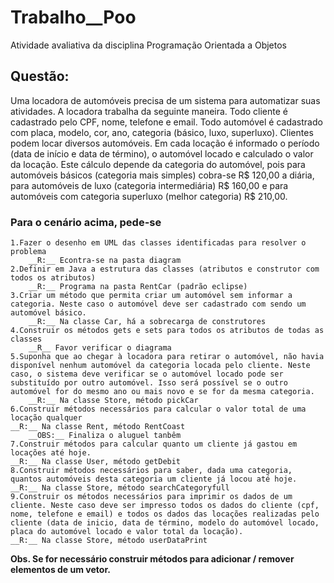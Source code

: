 # Trabalho__Poo
Atividade avaliativa da disciplina Programação Orientada a Objetos
## Questão:
Uma locadora de automóveis precisa de um sistema para automatizar suas atividades. A locadora trabalha da seguinte maneira. Todo cliente é cadastrado pelo CPF, nome, telefone e email. Todo automóvel é cadastrado com placa, modelo, cor, ano, categoria (básico, luxo, superluxo). Clientes podem locar diversos automóveis. Em cada locação é informado o período (data de início e data de término), o automóvel locado e calculado o valor da locação. Este cálculo depende da categoria do automóvel, pois para automóveis básicos (categoria mais simples) cobra-se R$ 120,00 a diária, para automóveis de luxo (categoria intermediária) R$ 160,00 e para automóveis com categoria superluxo (melhor categoria) R$ 210,00. 

### Para o cenário acima, pede-se  
    1.Fazer o desenho em UML das classes identificadas para resolver o problema  
        __R:__ Econtra-se na pasta diagram  
    2.Definir em Java a estrutura das classes (atributos e construtor com todos os atributos)  
        __R:__ Programa na pasta RentCar (padrão eclipse)  
    3.Criar um método que permita criar um automóvel sem informar a categoria. Neste caso o automóvel deve ser cadastrado com sendo um automóvel básico.  
        __R:__ Na classe Car, há a sobrecarga de construtores  
    4.Construir os métodos gets e sets para todos os atributos de todas as classes  
        __R__ Favor verificar o diagrama  
    5.Suponha que ao chegar à locadora para retirar o automóvel, não havia disponível nenhum automóvel da categoria locada pelo cliente. Neste caso, o sistema deve verificar se o automóvel locado pode ser substituído por outro automóvel. Isso será possível se o outro automóvel for do mesmo ano ou mais novo e se for da mesma categoria.  
        __R:__ Na classe Store, método pickCar
    6.Construir métodos necessários para calcular o valor total de uma locação qualquer  
    __R:__ Na classe Rent, método RentCoast  
        __OBS:__ Finaliza o aluguel tanbêm  
    7.Construir métodos para calcular quanto um cliente já gastou em locações até hoje.  
    __R:__ Na classe User, método getDebit  
    8.Construir métodos necessários para saber, dada uma categoria, quantos automóveis desta categoria um cliente já locou até hoje.  
    __R:__ Na classe Store, método searchCategoryfull  
    9.Construir os métodos necessários para imprimir os dados de um cliente. Neste caso deve ser impresso todos os dados do cliente (cpf, nome, telefone e email) e todos os dados das locações realizadas pelo cliente (data de inicio, data de término, modelo do automóvel locado, placa do automóvel locado e valor total da locação).  
    __R:__ Na classe Store, método userDataPrint 

__Obs. Se for necessário construir métodos para adicionar / remover elementos de um vetor.__
